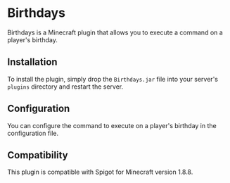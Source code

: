 # Birthdays

Birthdays is a Minecraft plugin that allows you to execute a command on a player's birthday.

## Installation

To install the plugin, simply drop the `Birthdays.jar` file into your server's `plugins` directory and restart the server.

## Configuration

You can configure the command to execute on a player's birthday in the configuration file.

## Compatibility

This plugin is compatible with Spigot for Minecraft version 1.8.8.
